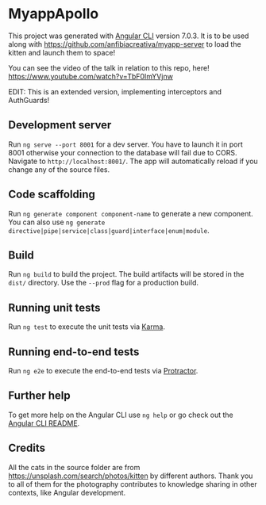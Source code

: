 # MyappApollo

This project was generated with [Angular CLI](https://github.com/angular/angular-cli) version 7.0.3. It is to be used along with https://github.com/anfibiacreativa/myapp-server to load the kitten and launch them to space! 

You can see the video of the talk in relation to this repo, here! 
https://www.youtube.com/watch?v=TbF0ImYVjnw

EDIT: This is an extended version, implementing interceptors and AuthGuards!

## Development server

Run `ng serve --port 8001` for a dev server. You have to launch it in port 8001 otherwise your connection to the database will fail due to CORS. Navigate to `http://localhost:8001/`. The app will automatically reload if you change any of the source files.

## Code scaffolding

Run `ng generate component component-name` to generate a new component. You can also use `ng generate directive|pipe|service|class|guard|interface|enum|module`.

## Build

Run `ng build` to build the project. The build artifacts will be stored in the `dist/` directory. Use the `--prod` flag for a production build.

## Running unit tests

Run `ng test` to execute the unit tests via [Karma](https://karma-runner.github.io).

## Running end-to-end tests

Run `ng e2e` to execute the end-to-end tests via [Protractor](http://www.protractortest.org/).

## Further help

To get more help on the Angular CLI use `ng help` or go check out the [Angular CLI README](https://github.com/angular/angular-cli/blob/master/README.md).

## Credits

All the cats in the source folder are from https://unsplash.com/search/photos/kitten by different authors. Thank you to all of them for the photography contributes to knowledge sharing in other contexts, like Angular development.

